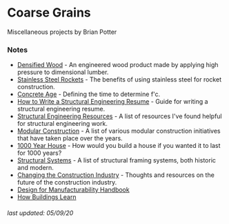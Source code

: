 # Coarse Grains

Miscellaneous projects by Brian Potter

### Notes

- [Densified Wood](/densifiedwood.html) - An engineered wood product made by applying high pressure to dimensional lumber.
- [Stainless Steel Rockets](/stainlessrocket.html) - The benefits of using stainless steel for rocket construction.
- [Concrete Age](/concreteage.html) - Defining the time to determine f'c.
- [How to Write a Structural Engineering Resume](/structuralresume.html) - Guide for writing a structural engineering resume.
- [Structural Engineering Resources](/resourcelist.html) - A list of resources I've found helpful for structural engineering work.
- [Modular Construction](/modular.html) - A list of various modular construction initiatives that have taken place over the years.
- [1000 Year House](/1000year.html) - How would you build a house if you wanted it to last for 1000 years?
- [Structural Systems](/structuralsystems.html) - A list of structural framing systems, both historic and modern.
- [Changing the Construction Industry](/constructionchanges.html) - Thoughts and resources on the future of the construction industry.
- [Design for Manufacturability Handbook](/dfm2.html)
- [How Buildings Learn](/buildingslearn.html)

###### *last updated: 05/09/20*